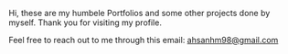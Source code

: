 Hi, these are my humbele Portfolios and some other projects done by myself. Thank you for visiting my profile.

Feel free to reach out to me through this email:
ahsanhm98@gmail.com
